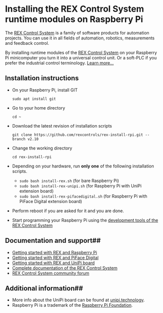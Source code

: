 Installing the REX Control System runtime modules on Raspberry Pi
=================================================================

The [REX Control System](https://www.rexcontrols.com/rex) is a family of
software products for automation projects. You can use it in all fields of
automation, robotics, measurements and feedback control.

By installing runtime modules of the [REX Control System](https://www.rexcontrols.com/rex)
on your Raspberry Pi minicomputer you turn it into a universal control unit. Or
a soft-PLC if you prefer the industrial control terminology. [Learn more...](https://www.rexcontrols.com/rex)

## Installation instructions ##
- On your Raspberry Pi, install GIT

    ```
    sudo apt install git
    ```

- Go to your home directory

    ```
    cd ~
    ```

- Download the latest revision of installation scripts

    ```
    git clone https://github.com/rexcontrols/rex-install-rpi.git --branch v2.10
    ```

- Change the working directory

    ```
    cd rex-install-rpi
    ```

- Depending on your hardware, run **only one** of the following installation scripts.
    - `sudo bash install-rex.sh` (for bare Raspberry Pi)
    - `sudo bash install-rex-unipi.sh` (for Raspberry Pi with UniPi extension board)
    - `sudo bash install-rex-pifacedigital.sh` (for Raspberry Pi with PiFace Digital extension board)

- Perform reboot if you are asked for it and you are done.
- Start programming your Raspberry Pi using the [development tools of the REX Control System](https://www.rexcontrols.com/development-tools)

## Documentation and support##
- [Getting started with REX and Raspberry Pi](http://www.rexcontrols.com/media/DOC/ENGLISH/REX_Getting_Started_RasPi_ENG.pdf)
- [Getting started with REX and PiFace Digital](http://www.rexcontrols.com/media/DOC/ENGLISH/REX_Getting_Started_RasPi_ENG.pdf)
- [Getting started with REX and UniPi board](http://www.rexcontrols.com/media/DOC/ENGLISH/REX_Getting_Started_UniPi_ENG.pdf)
- [Complete documentation of the REX Control System](http://www.rexcontrols.com/documentation-and-support)
- [REX Control System community forum](https://www.rexcontrols.com/forum)  

## Additional information##
- More info about the UniPi board can be found at [unipi.technology](http://www.unipi.technology).
- Raspberry Pi is a trademark of the [Raspberry Pi Foundation](http://www.raspberrypi.org).
